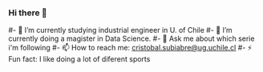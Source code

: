 ### Hi there 👋

#- 🔭 I’m currently studying industrial engineer in U. of Chile
#- 🌱 I’m currently doing a magister in Data Science.
#- 💬 Ask me about which serie i'm following
#- 📫 How to reach me: cristobal.subiabre@ug.uchile.cl
#- ⚡ Fun fact: I like doing a lot of diferent sports

